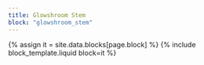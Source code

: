 ```yaml
---
title: Glowshroom Stem
block: "glowshroom_stem"
---
```


{% assign it = site.data.blocks[page.block] %}
{% include block_template.liquid block=it %}

